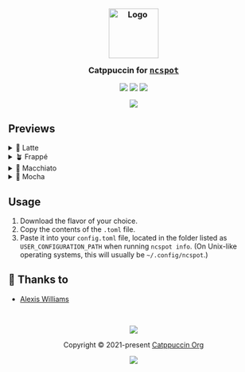 <h3 align="center">
	<img src="https://raw.githubusercontent.com/catppuccin/catppuccin/main/assets/logos/exports/1544x1544_circle.png" width="100" alt="Logo"/><br/>
	<img src="https://raw.githubusercontent.com/catppuccin/catppuccin/main/assets/misc/transparent.png" height="30" width="0px"/>
	Catppuccin for <a href="https://github.com/hrkfdn/ncspot"><tt>ncspot</tt></a>
	<img src="https://raw.githubusercontent.com/catppuccin/catppuccin/main/assets/misc/transparent.png" height="30" width="0px"/>
</h3>

<p align="center">
	<a href="https://github.com/typedrat/catppuccin-ncspot/stargazers"><img src="https://img.shields.io/github/stars/typedrat/catppuccin-ncspot?colorA=363a4f&colorB=b7bdf8&style=for-the-badge"></a>
	<a href="https://github.com/typedrat/catppuccin-ncspot/issues"><img src="https://img.shields.io/github/issues/typedrat/catppuccin-ncspot?colorA=363a4f&colorB=f5a97f&style=for-the-badge"></a>
	<a href="https://github.com/typedrat/catppuccin-ncspot/contributors"><img src="https://img.shields.io/github/contributors/typedrat/catppuccin-ncspot?colorA=363a4f&colorB=a6da95&style=for-the-badge"></a>
</p>

<p align="center">
	<img src="./assets/previews/preview.webp"/>
</p>

## Previews

<details>
<summary>🌻 Latte</summary>
<img src="./assets/previews/latte.webp"/>
</details>
<details>
<summary>🪴 Frappé</summary>
<img src="./assets/previews/frappe.webp"/>
</details>
<details>
<summary>🌺 Macchiato</summary>
<img src="./assets/previews/macchiato.webp"/>
</details>
<details>
<summary>🌿 Mocha</summary>
<img src="./assets/previews/mocha.webp"/>
</details>

## Usage

1. Download the flavor of your choice.
2. Copy the contents of the `.toml` file.
3. Paste it into your `config.toml` file, located in the folder listed as `USER_CONFIGURATION_PATH` when running `ncspot info`. (On Unix-like operating systems, this will usually be `~/.config/ncspot`.)

## 💝 Thanks to

- [Alexis Williams](https://github.com/typedrat)

&nbsp;

<p align="center">
	<img src="https://raw.githubusercontent.com/catppuccin/catppuccin/main/assets/footers/gray0_ctp_on_line.svg?sanitize=true" />
</p>

<p align="center">
	Copyright &copy; 2021-present <a href="https://github.com/catppuccin" target="_blank">Catppuccin Org</a>
</p>

<p align="center">
	<a href="https://github.com/catppuccin/catppuccin/blob/main/LICENSE"><img src="https://img.shields.io/static/v1.svg?style=for-the-badge&label=License&message=MIT&logoColor=d9e0ee&colorA=363a4f&colorB=b7bdf8"/></a>
</p>
